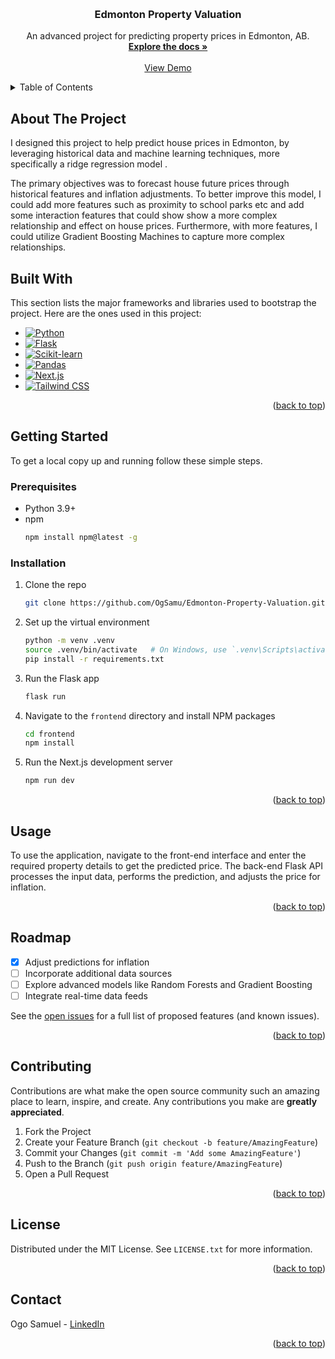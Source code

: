 <a name="readme-top"></a>


<!-- PROJECT LOGO -->
<br />
<div align="center">
 

  <h3 align="center">Edmonton Property Valuation</h3>

  <p align="center">
    An advanced project for predicting property prices in Edmonton, AB.
    <br />
    <a href="https://github.com/OgSamu/Edmonton-Property-Valuation"><strong>Explore the docs »</strong></a>
    <br />
    <br />
    <a href="[https://github.com/OgSamu/Edmonton-Property-Valuation](https://youtu.be/3_5aeFjkNSw)">View Demo</a>
  </p>
</div>

<!-- TABLE OF CONTENTS -->
<details>
  <summary>Table of Contents</summary>
  <ol>
    <li>
      <a href="#about-the-project">About The Project</a>
      <ul>
        <li><a href="#built-with">Built With</a></li>
      </ul>
    </li>
    <li>
      <a href="#getting-started">Getting Started</a>
      <ul>
        <li><a href="#prerequisites">Prerequisites</a></li>
        <li><a href="#installation">Installation</a></li>
      </ul>
    </li>
    <li><a href="#usage">Usage</a></li>
    <li><a href="#roadmap">Roadmap</a></li>
    <li><a href="#contributing">Contributing</a></li>
    <li><a href="#license">License</a></li>
    <li><a href="#contact">Contact</a></li>
  </ol>
</details>

<!-- ABOUT THE PROJECT -->
## About The Project


I designed this project to help predict house prices in Edmonton, by leveraging historical data and machine learning techniques, more specifically a ridge regression model . 

The primary objectives was to forecast house future prices through historical features and inflation adjustments. 
To better improve this model, I could add more features such as proximity to school parks etc and add some interaction features that could show show a more complex relationship and effect on house prices. Furthermore, with more features, I could utilize Gradient Boosting Machines to capture more complex relationships.  
## Built With

This section lists the major frameworks and libraries used to bootstrap the project. Here are the ones used in this project:

* [![Python][Python]][Python-url]
* [![Flask][Flask]][Flask-url]
* [![Scikit-learn][Scikit-learn]][Scikit-learn-url]
* [![Pandas][Pandas]][Pandas-url]
* [![Next.js][Next.js]][Next-url]
* [![Tailwind CSS][Tailwind]][Tailwind-url]

[Python]: https://img.shields.io/badge/Python-3670A0?style=for-the-badge&logo=python&logoColor=ffdd54
[Python-url]: https://www.python.org/
[Flask]: https://img.shields.io/badge/Flask-000000?style=for-the-badge&logo=flask&logoColor=white
[Flask-url]: https://flask.palletsprojects.com/
[Scikit-learn]: https://img.shields.io/badge/scikit--learn-F7931E?style=for-the-badge&logo=scikit-learn&logoColor=white
[Scikit-learn-url]: https://scikit-learn.org/
[Pandas]: https://img.shields.io/badge/pandas-150458?style=for-the-badge&logo=pandas&logoColor=white
[Pandas-url]: https://pandas.pydata.org/
[Next.js]: https://img.shields.io/badge/next.js-000000?style=for-the-badge&logo=nextdotjs&logoColor=white
[Next-url]: https://nextjs.org/
[Tailwind]: https://img.shields.io/badge/TailwindCSS-38B2AC?style=for-the-badge&logo=tailwind-css&logoColor=white
[Tailwind-url]: https://tailwindcss.com/


<p align="right">(<a href="#readme-top">back to top</a>)</p>

<!-- GETTING STARTED -->
## Getting Started

To get a local copy up and running follow these simple steps.

### Prerequisites

* Python 3.9+
* npm
  ```sh
  npm install npm@latest -g

### Installation

1. Clone the repo
   ```sh
   git clone https://github.com/OgSamu/Edmonton-Property-Valuation.git
   ```
2. Set up the virtual environment
   ```sh
   python -m venv .venv
   source .venv/bin/activate   # On Windows, use `.venv\Scripts\activate`
   pip install -r requirements.txt
   ```
3. Run the Flask app
   ```sh
   flask run
   ```
4. Navigate to the `frontend` directory and install NPM packages
   ```sh
   cd frontend
   npm install
   ```
5. Run the Next.js development server
   ```sh
   npm run dev
   ```

<p align="right">(<a href="#readme-top">back to top</a>)</p>

<!-- USAGE EXAMPLES -->
## Usage

To use the application, navigate to the front-end interface and enter the required property details to get the predicted price. The back-end Flask API processes the input data, performs the prediction, and adjusts the price for inflation.

<p align="right">(<a href="#readme-top">back to top</a>)</p>

<!-- ROADMAP -->
## Roadmap

- [x] Adjust predictions for inflation
- [ ] Incorporate additional data sources
- [ ] Explore advanced models like Random Forests and Gradient Boosting
- [ ] Integrate real-time data feeds

See the [open issues](https://github.com/OgSamu/Edmonton-Property-Valuation/issues) for a full list of proposed features (and known issues).

<p align="right">(<a href="#readme-top">back to top</a>)</p>

<!-- CONTRIBUTING -->
## Contributing

Contributions are what make the open source community such an amazing place to learn, inspire, and create. Any contributions you make are **greatly appreciated**.

1. Fork the Project
2. Create your Feature Branch (`git checkout -b feature/AmazingFeature`)
3. Commit your Changes (`git commit -m 'Add some AmazingFeature'`)
4. Push to the Branch (`git push origin feature/AmazingFeature`)
5. Open a Pull Request

<p align="right">(<a href="#readme-top">back to top</a>)</p>

<!-- LICENSE -->
## License

Distributed under the MIT License. See `LICENSE.txt` for more information.

<p align="right">(<a href="#readme-top">back to top</a>)</p>

<!-- CONTACT -->
## Contact

Ogo Samuel - [LinkedIn](https://www.linkedin.com/in/ogo-samuel/)

<p align="right">(<a href="#readme-top">back to top</a>)</p>

<!-- MARKDOWN LINKS & IMAGES -->
<!-- https://www.markdownguide.org/basic-syntax/#reference-style-links -->
[contributors-shield]: https://img.shields.io/github/contributors/othneildrew/Best-README-Template.svg?style=for-the-badge
[contributors-url]: https://github.com/OgSamu/Edmonton-Property-Valuation/graphs/contributors
[forks-shield]: https://img.shields.io/github/forks/othneildrew/Best-README-Template.svg?style=for-the-badge
[forks-url]: https://github.com/OgSamu/Edmonton-Property-Valuation/network/members
[stars-shield]: https://img.shields.io/github/stars/othneildrew/Best-README-Template.svg?style=for-the-badge
[stars-url]: https://github.com/OgSamu/Edmonton-Property-Valuation/stargazers
[issues-shield]: https://img.shields.io/github/issues/othneildrew/Best-README-Template.svg?style=for-the-badge
[issues-url]: https://github.com/OgSamu/Edmonton-Property-Valuation/issues
[license-shield]: https://img.shields.io/github/license/othneildrew/Best-README-Template.svg?style=for-the-badge
[license-url]: https://github.com/OgSamu/Edmonton-Property-Valuation/blob/master/LICENSE.txt
[linkedin-shield]: https://img.shields.io/badge/-LinkedIn-black.svg?style=for-the-badge&logo=linkedin&colorB=555
[linkedin-url]: https://linkedin.com/in/ogo-samuel
[product-screenshot]: images/screenshot.png
[Python]: https://img.shields.io/badge/python-3776AB?style=for-the-badge&logo=python&logoColor=white
[Python-url]: https://www.python.org/
[Flask]: https://img.shields.io/badge/flask-000000?style=for-the-badge&logo=fl

